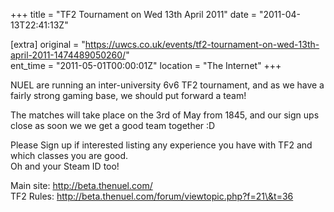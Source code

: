 +++
title = "TF2 Tournament on Wed 13th April 2011"
date = "2011-04-13T22:41:13Z"

[extra]
original = "https://uwcs.co.uk/events/tf2-tournament-on-wed-13th-april-2011-1474489050260/"    
ent_time = "2011-05-01T00:00:01Z"
location = "The Internet"
+++

NUEL are running an inter-university 6v6 TF2 tournament, and as we have a fairly strong gaming base, we should put forward a team\!

The matches will take place on the 3rd of May from 1845, and our sign ups close as soon we we get a good team together :D

Please Sign up if interested listing any experience you have with TF2 and which classes you are good.  
Oh and your Steam ID too\!

Main site: http://beta.thenuel.com/  
TF2 Rules: http://beta.thenuel.com/forum/viewtopic.php?f=21\&t=36

